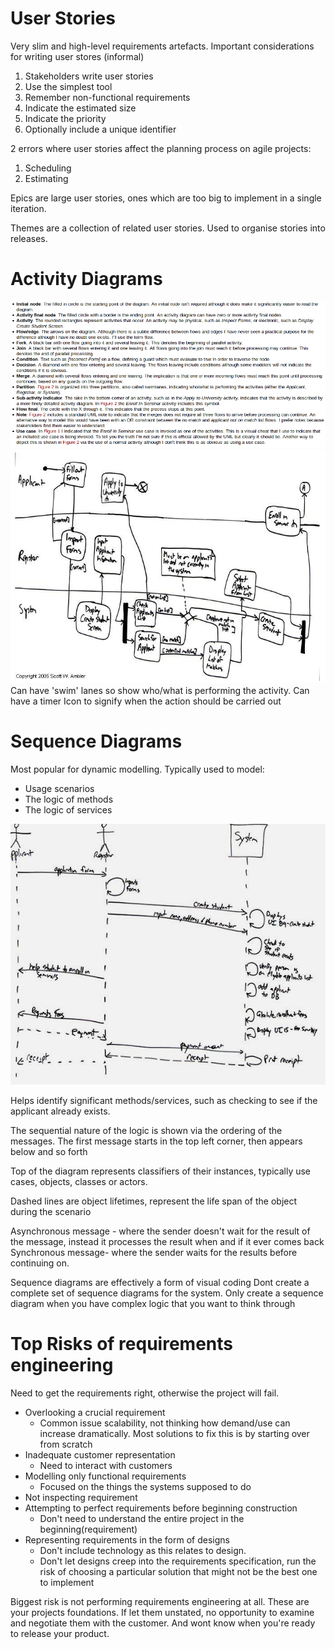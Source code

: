 # User Stories
Very slim and high-level requirements artefacts.
Important considerations for writing user stores (informal)
1. Stakeholders write user stories
2. Use the simplest tool
3. Remember non-functional requirements
4. Indicate the estimated size
5. Indicate the priority
6. Optionally include a unique identifier

2 errors where user stories affect the planning process on agile projects:
1. Scheduling
2. Estimating

Epics are large user stories, ones which are too big to implement in a single iteration.

Themes are a collection of related user stories. Used to organise stories into releases.
# Activity Diagrams
![59d0895ba249b9e8c88ef13665f8fdaf.png](../../_resources/59d0895ba249b9e8c88ef13665f8fdaf-1.png)
![7fc7aa7f242bcaa29c6a491993c8f61b.png](../../_resources/7fc7aa7f242bcaa29c6a491993c8f61b-1.png)
Can have 'swim' lanes so show who/what is performing the activity.
Can have a timer Icon to signify when the action should be carried out

# Sequence Diagrams
Most popular for dynamic modelling.
Typically used to model:
- Usage scenarios
- The logic of methods
- The logic of services 

![9e1173197d071b41d6e9703c96dab0ac.png](../../_resources/9e1173197d071b41d6e9703c96dab0ac-1.png)

Helps identify significant methods/services, such as checking to see if the applicant already exists.

The sequential nature of the logic is shown via the ordering of the messages. The first message starts in the top left corner, then appears below and so forth

Top of the diagram represents classifiers of their instances, typically use cases, objects, classes or actors.

Dashed lines are object lifetimes, represent the life span of the object during the scenario

Asynchronous message - where the sender doesn't wait for the result of the message, instead it processes the result when and if it ever comes back
Synchronous message- where the sender waits for the results before continuing on.

Sequence diagrams are effectively a form of visual coding
Dont create a complete set of sequence diagrams for the system. Only create a sequence diagram when you have complex logic that you want to think through
# Top Risks of requirements engineering
Need to get the requirements right, otherwise the project will fail.
- Overlooking a crucial requirement
	- Common issue scalability, not thinking how demand/use can increase dramatically. Most solutions to fix this is by starting over from scratch
- Inadequate customer representation
	- Need to interact with customers
- Modelling only functional requirements
	-	Focused on the things the systems supposed to do
- Not inspecting requirement
- Attempting to perfect requirements before beginning construction
	- Don't need to understand the entire project in the beginning(requirement)
- Representing requirements in the form of designs
	- Don't include technology as this relates to design. 
	- Don't let designs creep into the requirements specification, run the risk of choosing a particular solution that might not be the best one to implement

Biggest risk is not performing requirements engineering at all. These are your projects foundations. If let them unstated, no opportunity to examine and negotiate them with the customer. And wont know when you're ready to release your product.